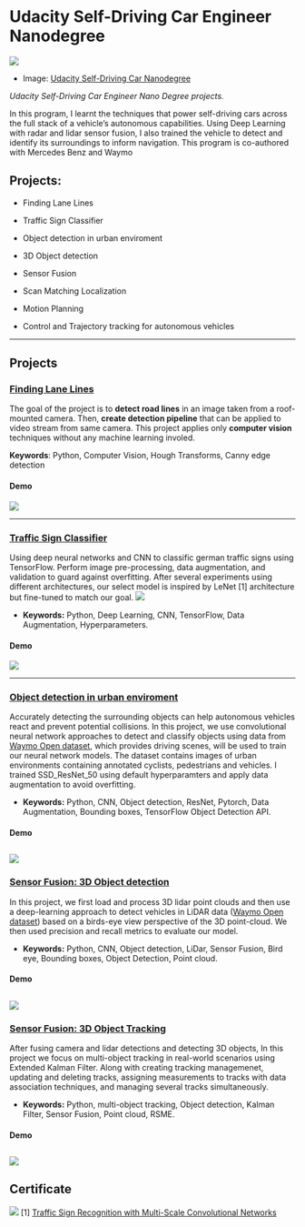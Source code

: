 

# Udacity Self-Driving Car Engineer Nanodegree

  

![](https://raw.githubusercontent.com/DavidAbdelmalek/Self_Driving_Car_ND/main/cover.png)


- Image: [Udacity Self-Driving Car Nanodegree](https://github.com/udacity/self-driving-car)

  
*Udacity Self-Driving Car Engineer Nano Degree projects.*

  
In this program, I learnt the techniques that power self-driving cars across the full stack of a vehicle’s autonomous capabilities. Using Deep Learning with radar and lidar sensor fusion, I also trained the vehicle to detect and identify its surroundings to inform navigation. This program is co-authored with Mercedes Benz and Waymo


## Projects:

  

- Finding Lane Lines

- Traffic Sign Classifier

- Object detection in urban enviroment

- 3D Object detection

- Sensor Fusion

- Scan Matching Localization

- Motion Planning

- Control and Trajectory tracking for autonomous vehicles

---

## Projects

### [Finding Lane Lines](https://github.com/DavidAbdelmalek/Self_Driving_Car_ND/tree/main/lane_line_detection)

The goal of the project is to **detect road lines** in an image taken from a roof-mounted camera. Then, **create detection pipeline** that can be applied to video stream from same camera. This project applies only **computer vision** techniques without any machine learning involed.

**Keywords**: Python, Computer Vision, Hough Transforms, Canny edge detection

#### Demo

![](https://raw.githubusercontent.com/DavidAbdelmalek/Self_Driving_Car_ND/main/lane_line_detection/readme_imgs/gif.gif)

---


### [Traffic Sign Classifier](https://github.com/DavidAbdelmalek/Self_Driving_Car_ND/tree/main/german_traffic_sign_classifier)

Using deep neural networks and CNN to classific german traffic signs using TensorFlow. Perform image pre-processing, data augmentation, and validation to guard against overfitting. After several experiments using different architectures, our select model is inspired by LeNet [1] architecture but fine-tuned to match our goal.
![](https://raw.githubusercontent.com/DavidAbdelmalek/Self_Driving_Car_ND/main/german_traffic_sign_classifier/images/display/lowest_15_class_distribution.png)

-   **Keywords:**  Python, Deep Learning, CNN, TensorFlow, Data Augmentation, Hyperparameters.

#### Demo
![](https://raw.githubusercontent.com/DavidAbdelmalek/Self_Driving_Car_ND/main/german_traffic_sign_classifier/images/display/predict_img_1_Correct.png)

---
 
### [Object detection in urban enviroment](https://github.com/DavidAbdelmalek/Self_Driving_Car_ND/blob/main/object_detection_urban_environment/project_writeup.md#object-detection-in-an-urban-environment)

Accurately detecting the surrounding objects can help autonomous vehicles react and prevent potential collisions. In this project, we use convolutional neural network approaches to detect and classify objects using data from  [Waymo Open dataset](https://waymo.com/open/), which provides driving scenes, will be used to train our neural network models. The dataset contains images of urban environments containing annotated cyclists, pedestrians and vehicles. I trained SSD_ResNet_50 using default hyperparamters and apply data augmentation to avoid overfitting.

-   **Keywords:**  Python, CNN, Object detection, ResNet, Pytorch, Data Augmentation, Bounding boxes, TensorFlow Object Detection API.

#### Demo
![](https://raw.githubusercontent.com/DavidAbdelmalek/Self_Driving_Car_ND/main/object_detection_urban_environment/images/animation.gif)
---
### [Sensor Fusion: 3D Object detection](https://github.com/DavidAbdelmalek/Self_Driving_Car_ND/blob/main/sensor_fusion_and_tracking/writeup_midterm.md#3d-object-detection)

In this project, we first load and process 3D lidar point clouds and then use a deep-learning approach to detect vehicles in LiDAR data ([Waymo Open dataset](https://waymo.com/open/)) based on a birds-eye view perspective of the 3D point-cloud.  We then used precision and recall metrics to evaluate our model.

-   **Keywords:**  Python, CNN, Object detection, LiDar, Sensor Fusion, Bird eye, Bounding boxes, Object Detection, Point cloud.

#### Demo
![](https://raw.githubusercontent.com/DavidAbdelmalek/Self_Driving_Car_ND/main/sensor_fusion_and_tracking/img/3d_object_detection.gif)
--- 

### [Sensor Fusion: 3D Object Tracking](https://github.com/DavidAbdelmalek/Self_Driving_Car_ND/blob/main/sensor_fusion_and_tracking/writeup_final.md#3d-object-tracking)

After fusing camera and lidar detections and detecting 3D objects, In this project we focus on multi-object tracking in real-world scenarios using Extended Kalman Filter. Along with creating tracking managemenet, updating and deleting tracks, assigning measurements to tracks with data association techniques, and managing several tracks simultaneously. 

-   **Keywords:**  Python, multi-object tracking, Object detection, Kalman Filter, Sensor Fusion, Point cloud, RSME.

#### Demo
![](https://raw.githubusercontent.com/DavidAbdelmalek/Self_Driving_Car_ND/main/sensor_fusion_and_tracking/img/3d_object_tracking.gif)
--- 


## Certificate 
![](https://raw.githubusercontent.com/DavidAbdelmalek/Self_Driving_Car_ND/main/udacity_certificate_graduation.png)
[1]  [Traffic Sign Recognition with Multi-Scale Convolutional Networks](http://yann.lecun.com/exdb/publis/pdf/sermanet-ijcnn-11.pdf)